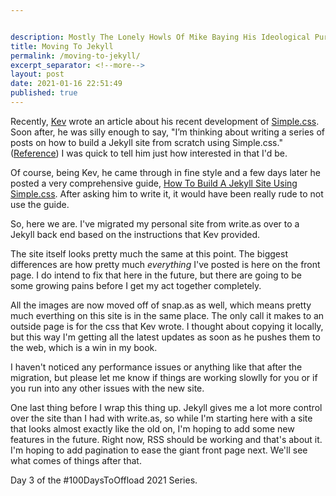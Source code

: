 ```yaml
---


description: Mostly The Lonely Howls Of Mike Baying His Ideological Purity At The Moon
title: Moving To Jekyll 
permalink: /moving-to-jekyll/
excerpt_separator: <!--more-->
layout: post
date: 2021-01-16 22:51:49
published: true
---
```


Recently, [Kev](https://fosstodon.org/@kev) wrote an article about his recent development of [Simple.css](https://kevq.uk/simple-css-framework/). Soon after, he was silly enough to say, "I’m thinking about writing a series of posts on how to build a Jekyll site from scratch using Simple.css." ([Reference](https://fosstodon.org/@kev/105505244590432676)) I was quick to tell him just how interested in that I'd be. 

Of course, being Kev, he came through in fine style and a few days later he posted a very comprehensive guide, [How To Build A Jekyll Site Using Simple.css](https://kevq.uk/how-to-build-jekyll-site-simple-css/). After asking him to write it, it would have been really rude to not use the guide.

<!--more-->

So, here we are. I've migrated my personal site from write.as over to a Jekyll back end based on the instructions that Kev provided.

The site itself looks pretty much the same at this point. The biggest differences are how pretty much _everything_ I've posted is here on the front page. I do intend to fix that here in the future, but there are going to be some growing pains before I get my act together completely. 

All the images are now moved off of snap.as as well, which means pretty much everthing on this site is in the same place. The only call it makes to an outside page is for the css that Kev wrote. I thought about copying it locally, but this way I'm getting all the latest updates as soon as he pushes them to the web, which is a win in my book.

I haven't noticed any performance issues or anything like that after the migration, but please let me know if things are working slowlly for you or if you run into any other issues with the new site.

One last thing before I wrap this thing up. Jekyll gives me a lot more control over the site than I had with write.as, so while I'm starting here with a site that looks almost exactly like the old on, I'm hoping to add some new features in the future. Right now, RSS should be working and that's about it. I'm hoping to add pagination to ease the giant front page next. We'll see what comes of things after that. 

Day 3 of the #100DaysToOffload 2021 Series.
